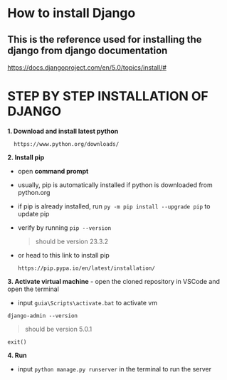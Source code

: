 # How to install Django
## This is the reference used for installing the django from django documentation
https://docs.djangoproject.com/en/5.0/topics/install/#

# STEP BY STEP INSTALLATION OF DJANGO 
**1. Download and install latest python**

      https://www.python.org/downloads/ 

**2. Install pip**
- open **command prompt** 
- usually, pip is automatically installed if python is downloaded from python.org
- if pip is already installed, run `py -m pip install --upgrade pip` to update pip
- verify by running `pip --version`
  > should be version 23.3.2
- or head to this link to install pip

      https://pip.pypa.io/en/latest/installation/

**3. Activate virtual machine**
    - open the cloned repository in VSCode and open the terminal
   
   - input `guia\Scripts\activate.bat` to activate vm
      
   `django-admin --version`
   
   > should be version 5.0.1
   
   `exit()`

**4. Run**
- input `python manage.py runserver` in the terminal to run the server
